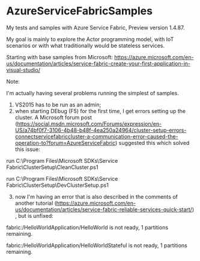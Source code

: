 # AzureServiceFabricSamples
My tests and samples with Azure Service Fabric, Preview version 1.4.87.

My goal is mainly to explore the Actor programming model, with IoT scenarios or with what traditionally would be stateless services.

Starting with base samples from Microsoft: https://azure.microsoft.com/en-us/documentation/articles/service-fabric-create-your-first-application-in-visual-studio/

Note:

I'm actually having several problems running the simplest of samples.

1) VS2015 has to be run as an admin;
2) when starting DEbug (F5) for the first time, I get errors setting up the cluster. A Microsoft forum post (https://social.msdn.microsoft.com/Forums/expression/en-US/a74bf0f7-3106-4b48-b48f-4ea250a24964/cluster-setup-errors-connectservicefabriccluster-a-communication-error-caused-the-operation-to?forum=AzureServiceFabric) suggested this which solved this issue:

run C:\Program Files\Microsoft SDKs\Service Fabric\ClusterSetup\CleanCluster.ps1

run C:\Program Files\Microsoft SDKs\Service Fabric\ClusterSetup\DevClusterSetup.ps1

3) now I'm having an error that is also described in the comments of another tutorial (https://azure.microsoft.com/en-us/documentation/articles/service-fabric-reliable-services-quick-start/) , but is unfixed:

fabric:/HelloWorldApplication/HelloWorld is not ready, 1 partitions remaining.

fabric:/HelloWorldApplication/HelloWorldStateful is not ready, 1 partitions remaining.
